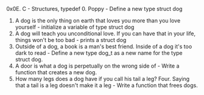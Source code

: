 0x0E. C - Structures, typedef
0. Poppy - Define a new type struct dog
1. A dog is the only thing on earth that loves you more than you love yourself - initialize a variable of type struct dog
2. A dog will teach you unconditional love. If you can have that in your life, things won't be too bad -  prints a struct dog
3. Outside of a dog, a book is a man's best friend. Inside of a dog it's too dark to read - Define a new type dog_t as a new name for the type struct dog.
4. A door is what a dog is perpetually on the wrong side of - Write a function that creates a new dog.
5. How many legs does a dog have if you call his tail a leg? Four. Saying that a tail is a leg doesn't make it a leg - Write a function that frees dogs.










